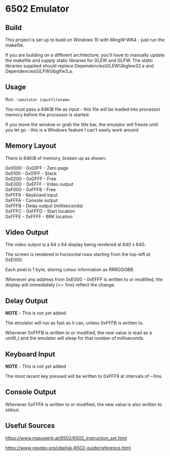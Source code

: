 # 6502 Emulator

## Build

This project is set up to build on Windows 10 with MingW-W64 - just run the makefile.

If you are building on a different architecture, you'll have to
manually update the makefile and supply static libraries for GLEW and GLFW.
The static libraries supplied should replace Dependencies\GLEW\libglew32.a and Dependencies\GLFW\libglfw3.a.

## Usage

Run `.\emulator inputfilename`.

You must pass a 64KiB file as input -
this file will be loaded into processor memory before the processor is started.

If you move the window or grab the title bar, the emulator will freeze until you let go - this is a Windows feature I can't easily work around

## Memory Layout

There is 64KiB of memory, broken up as shown:

0x0000 - 0x00FF - Zero page\
0x0100 - 0x01FF - Stack\
0x0200 - 0xDFFF - Free\
0xE000 - 0xEFFF - Video output\
0xF000 - 0xFFF8 - Free\
0xFFF9 - Keyboard input\
0xFFFA - Console output\
0xFFFB - Delay output (milliseconds)\
0xFFFC - 0xFFFD - Start location\
0xFFFE - 0xFFFF - BRK location

## Video Output

The video output is a 64 x 64 display being rendered at 640 x 640.

The screen is rendered in horizontal rows starting from the top-left at 0xE000.

Each pixel is 1 byte, storing colour information as RRRGGGBB.

Whenever any address from 0xE000 - 0xEFFF is written to or modified, the display will immediately (<= 1ms) reflect the change.

## Delay Output

**NOTE** - This is not yet added

The emulator will run as fast as it can, unless 0xFFFB is written to.

Whenever 0xFFFB is written to or modified, the new value is read as a uint8_t and the emulator will sleep for that number of milliseconds.

## Keyboard Input

**NOTE** - This is not yet added

The most recent key pressed will be written to 0xFFF9 at intervals of ~1ms.

## Console Output

Whenever 0xFFFA is written to or modified, the new value is also written to stdout.

## Useful Sources

https://www.masswerk.at/6502/6502_instruction_set.html

https://www.nesdev.org/obelisk-6502-guide/reference.html
